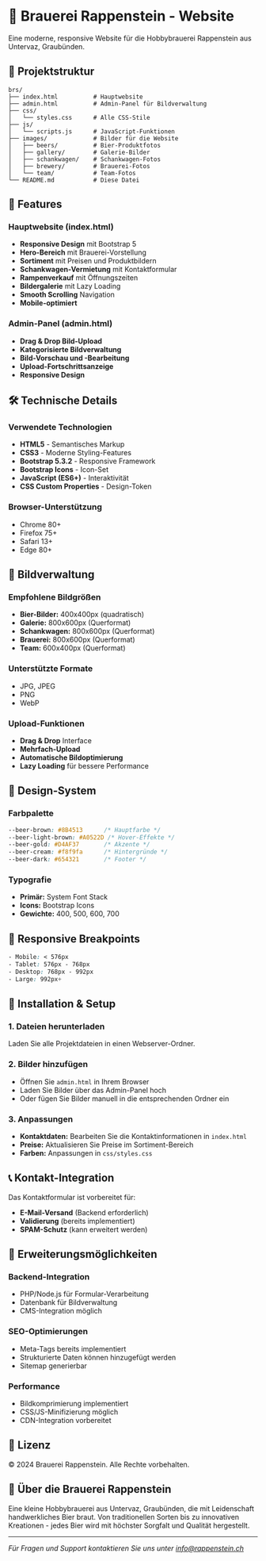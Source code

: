 # 🍺 Brauerei Rappenstein - Website

Eine moderne, responsive Website für die Hobbybrauerei Rappenstein aus Untervaz, Graubünden.

## 📁 Projektstruktur

```
brs/
├── index.html          # Hauptwebsite
├── admin.html          # Admin-Panel für Bildverwaltung
├── css/
│   └── styles.css      # Alle CSS-Stile
├── js/
│   └── scripts.js      # JavaScript-Funktionen
├── images/             # Bilder für die Website
│   ├── beers/          # Bier-Produktfotos
│   ├── gallery/        # Galerie-Bilder
│   ├── schankwagen/    # Schankwagen-Fotos
│   ├── brewery/        # Brauerei-Fotos
│   └── team/           # Team-Fotos
└── README.md           # Diese Datei
```

## 🚀 Features

### Hauptwebsite (index.html)
- **Responsive Design** mit Bootstrap 5
- **Hero-Bereich** mit Brauerei-Vorstellung
- **Sortiment** mit Preisen und Produktbildern
- **Schankwagen-Vermietung** mit Kontaktformular
- **Rampenverkauf** mit Öffnungszeiten
- **Bildergalerie** mit Lazy Loading
- **Smooth Scrolling** Navigation
- **Mobile-optimiert**

### Admin-Panel (admin.html)
- **Drag & Drop Bild-Upload**
- **Kategorisierte Bildverwaltung**
- **Bild-Vorschau und -Bearbeitung**
- **Upload-Fortschrittsanzeige**
- **Responsive Design**

## 🛠️ Technische Details

### Verwendete Technologien
- **HTML5** - Semantisches Markup
- **CSS3** - Moderne Styling-Features
- **Bootstrap 5.3.2** - Responsive Framework
- **Bootstrap Icons** - Icon-Set
- **JavaScript (ES6+)** - Interaktivität
- **CSS Custom Properties** - Design-Token

### Browser-Unterstützung
- Chrome 80+
- Firefox 75+
- Safari 13+
- Edge 80+

## 📸 Bildverwaltung

### Empfohlene Bildgrößen
- **Bier-Bilder:** 400x400px (quadratisch)
- **Galerie:** 800x600px (Querformat)
- **Schankwagen:** 800x600px (Querformat)
- **Brauerei:** 800x600px (Querformat)
- **Team:** 600x400px (Querformat)

### Unterstützte Formate
- JPG, JPEG
- PNG
- WebP

### Upload-Funktionen
- **Drag & Drop** Interface
- **Mehrfach-Upload**
- **Automatische Bildoptimierung**
- **Lazy Loading** für bessere Performance

## 🎨 Design-System

### Farbpalette
```css
--beer-brown: #8B4513      /* Hauptfarbe */
--beer-light-brown: #A0522D /* Hover-Effekte */
--beer-gold: #D4AF37       /* Akzente */
--beer-cream: #f8f9fa      /* Hintergründe */
--beer-dark: #654321       /* Footer */
```

### Typografie
- **Primär:** System Font Stack
- **Icons:** Bootstrap Icons
- **Gewichte:** 400, 500, 600, 700

## 📱 Responsive Breakpoints

```css
- Mobile: < 576px
- Tablet: 576px - 768px
- Desktop: 768px - 992px
- Large: 992px+
```

## 🚀 Installation & Setup

### 1. Dateien herunterladen
Laden Sie alle Projektdateien in einen Webserver-Ordner.

### 2. Bilder hinzufügen
- Öffnen Sie `admin.html` in Ihrem Browser
- Laden Sie Bilder über das Admin-Panel hoch
- Oder fügen Sie Bilder manuell in die entsprechenden Ordner ein

### 3. Anpassungen
- **Kontaktdaten:** Bearbeiten Sie die Kontaktinformationen in `index.html`
- **Preise:** Aktualisieren Sie Preise im Sortiment-Bereich
- **Farben:** Anpassungen in `css/styles.css`

## 📞 Kontakt-Integration

Das Kontaktformular ist vorbereitet für:
- **E-Mail-Versand** (Backend erforderlich)
- **Validierung** (bereits implementiert)
- **SPAM-Schutz** (kann erweitert werden)

## 🔧 Erweiterungsmöglichkeiten

### Backend-Integration
- PHP/Node.js für Formular-Verarbeitung
- Datenbank für Bildverwaltung
- CMS-Integration möglich

### SEO-Optimierungen
- Meta-Tags bereits implementiert
- Strukturierte Daten können hinzugefügt werden
- Sitemap generierbar

### Performance
- Bildkomprimierung implementiert
- CSS/JS-Minifizierung möglich
- CDN-Integration vorbereitet

## 📄 Lizenz

© 2024 Brauerei Rappenstein. Alle Rechte vorbehalten.

## 🍻 Über die Brauerei Rappenstein

Eine kleine Hobbybrauerei aus Untervaz, Graubünden, die mit Leidenschaft handwerkliches Bier braut. Von traditionellen Sorten bis zu innovativen Kreationen - jedes Bier wird mit höchster Sorgfalt und Qualität hergestellt.

---

*Für Fragen und Support kontaktieren Sie uns unter info@rappenstein.ch* 